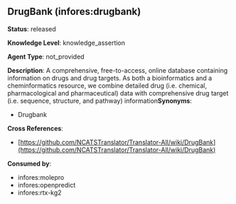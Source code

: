 [//]: # (DO NOT MANUALLY EDIT THIS FILE. IT IS GENERATED FROM A TEMPLATE.)

## DrugBank (infores:drugbank)

**Status**: released
  
**Knowledge Level**: knowledge_assertion
  
**Agent Type**: not_provided

**Description**: A comprehensive, free-to-access, online database containing information on drugs and drug targets. As both a bioinformatics and a cheminformatics resource, we combine detailed drug (i.e. chemical, pharmacological and pharmaceutical) data with comprehensive drug target (i.e. sequence, structure, and pathway) information**Synonyms**:

- Drugbank

**Cross References**:

- [https://github.com/NCATSTranslator/Translator-All/wiki/DrugBank](https://github.com/NCATSTranslator/Translator-All/wiki/DrugBank)


**Consumed by**:

- infores:molepro
- infores:openpredict
- infores:rtx-kg2